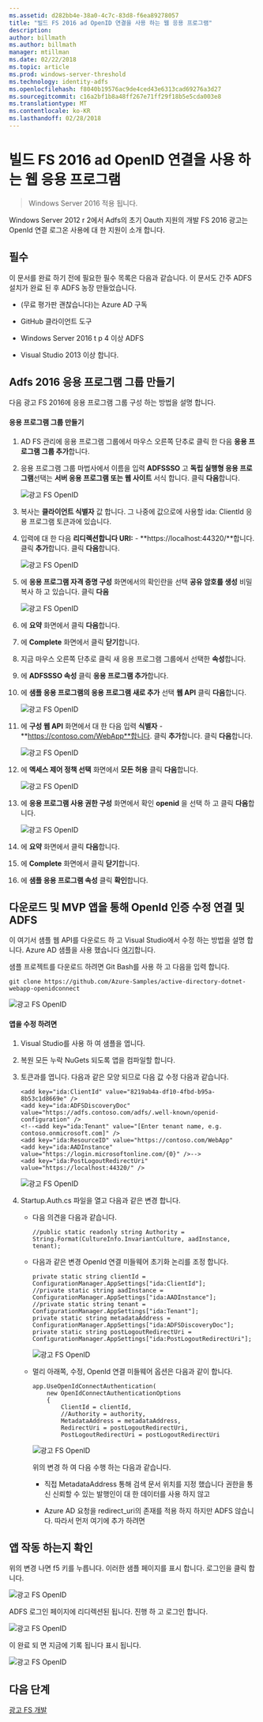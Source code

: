 ```yaml
---
ms.assetid: d282bb4e-38a0-4c7c-83d8-f6ea89278057
title: "빌드 FS 2016 ad OpenID 연결을 사용 하는 웹 응용 프로그램"
description: 
author: billmath
ms.author: billmath
manager: mtillman
ms.date: 02/22/2018
ms.topic: article
ms.prod: windows-server-threshold
ms.technology: identity-adfs
ms.openlocfilehash: f8040b19576ac9de4ced43e6313cad69276a3d27
ms.sourcegitcommit: c16a2bf1b8a48ff267e71ff29f18b5e5cda003e8
ms.translationtype: MT
ms.contentlocale: ko-KR
ms.lasthandoff: 02/28/2018
---
```

# <a name="build-a-web-application-using-openid-connect-with-ad-fs-2016"></a>빌드 FS 2016 ad OpenID 연결을 사용 하는 웹 응용 프로그램

>Windows Server 2016 적용 됩니다.

Windows Server 2012 r 2에서 Adfs의 초기 Oauth 지원의 개발 FS 2016 광고는 OpenId 연결 로그온 사용에 대 한 지원이 소개 합니다.  
  
## <a name="pre-requisites"></a>필수  
이 문서를 완료 하기 전에 필요한 필수 목록은 다음과 같습니다. 이 문서도 간주 ADFS 설치가 완료 된 후 ADFS 농장 만들었습니다.  
  
-   (무료 평가판 괜찮습니다)는 Azure AD 구독  
  
-   GitHub 클라이언트 도구  
  
-   Windows Server 2016 t p 4 이상 ADFS  
  
-   Visual Studio 2013 이상 합니다.  
  
## <a name="create-an-application-group-in-ad-fs-2016"></a>Adfs 2016 응용 프로그램 그룹 만들기  
다음 광고 FS 2016에 응용 프로그램 그룹 구성 하는 방법을 설명 합니다.  
  
#### <a name="create-application-group"></a>응용 프로그램 그룹 만들기  
  
1.  AD FS 관리에 응용 프로그램 그룹에서 마우스 오른쪽 단추로 클릭 한 다음 **응용 프로그램 그룹 추가**합니다.  
  
2.  응용 프로그램 그룹 마법사에서 이름을 입력 **ADFSSSO** 고 **독립 실행형 응용 프로그램**선택는 **서버 응용 프로그램 또는 웹 사이트** 서식 합니다.  클릭 **다음**합니다.  
  
    ![광고 FS OpenID](media/Enabling-OpenId-Connect-with-AD-FS-2016/AD_FS_OpenID_1.PNG)  
  
3.  복사는 **클라이언트 식별자** 값 합니다.  그 나중에 값으로에 사용할 ida: ClientId 응용 프로그램 토큰과에 있습니다.  
  
4.  입력에 대 한 다음 **리디렉션합니다 URI:** - **https://localhost:44320/**합니다.  클릭 **추가**합니다. 클릭 **다음**합니다.  
  
    ![광고 FS OpenID](media/Enabling-OpenId-Connect-with-AD-FS-2016/AD_FS_OpenID_2.PNG)  
  
5.  에 **응용 프로그램 자격 증명 구성** 화면에서의 확인란을 선택 **공유 암호를 생성** 비밀 복사 하 고 있습니다. 클릭 **다음**  
  
    ![광고 FS OpenID](media/Enabling-OpenId-Connect-with-AD-FS-2016/AD_FS_OpenID_3.PNG)  
  
6.  에 **요약** 화면에서 클릭 **다음**합니다.  
  
7.  에 **Complete** 화면에서 클릭 **닫기**합니다.  
  
8.  지금 마우스 오른쪽 단추로 클릭 새 응용 프로그램 그룹에서 선택한 **속성**합니다.  
  
9. 에 **ADFSSSO 속성** 클릭 **응용 프로그램 추가**합니다.  
  
10. 에 **샘플 응용 프로그램의 응용 프로그램 새로 추가** 선택 **웹 API** 클릭 **다음**합니다.  
  
    ![광고 FS OpenID](media/Enabling-OpenId-Connect-with-AD-FS-2016/AD_FS_OpenID_4.PNG)  
  
11. 에 **구성 웹 API** 화면에서 대 한 다음 입력 **식별자** - **https://contoso.com/WebApp**합니다.  클릭 **추가**합니다. 클릭 **다음**합니다.  
  
    ![광고 FS OpenID](media/Enabling-OpenId-Connect-with-AD-FS-2016/AD_FS_OpenID_7.PNG)  
  
12. 에 **액세스 제어 정책 선택** 화면에서 **모든 허용** 클릭 **다음**합니다.  
  
    ![광고 FS OpenID](media/Enabling-OpenId-Connect-with-AD-FS-2016/AD_FS_Confidential_7.PNG)  
  
13. 에 **응용 프로그램 사용 권한 구성** 화면에서 확인 **openid** 을 선택 하 고 클릭 **다음**합니다.  
  
    ![광고 FS OpenID](media/Enabling-OpenId-Connect-with-AD-FS-2016/AD_FS_OpenID_7.PNG)  
  
14. 에 **요약** 화면에서 클릭 **다음**합니다.  
  
15. 에 **Complete** 화면에서 클릭 **닫기**합니다.  
  
16. 에 **샘플 응용 프로그램 속성** 클릭 **확인**합니다.  
  
## <a name="download-and-modify-mvp-app-to-authenticate-via-openid-connect-and-ad-fs"></a>다운로드 및 MVP 앱을 통해 OpenId 인증 수정 연결 및 ADFS  
이 여기서 샘플 웹 API를 다운로드 하 고 Visual Studio에서 수정 하는 방법을 설명 합니다.   Azure AD 샘플을 사용 했습니다 [여기](https://github.com/Azure-Samples/active-directory-dotnet-webapp-openidconnect)합니다.  
  
샘플 프로젝트를 다운로드 하려면 Git Bash를 사용 하 고 다음을 입력 합니다.  
  
```  
git clone https://github.com/Azure-Samples/active-directory-dotnet-webapp-openidconnect  
```  
  
![광고 FS OpenID](media/Enabling-OpenId-Connect-with-AD-FS-2016/AD_FS_OpenID_8.PNG)  
  
#### <a name="to-modify-the-app"></a>앱을 수정 하려면  
  
1.  Visual Studio를 사용 하 여 샘플을 엽니다.  
  
2.  복원 모든 누락 NuGets 되도록 앱을 컴파일할 합니다.  
  
3.  토큰과를 엽니다.  다음과 같은 모양 되므로 다음 값 수정 다음과 같습니다.  
  
    ```  
    <add key="ida:ClientId" value="8219ab4a-df10-4fbd-b95a-8b53c1d8669e" />  
    <add key="ida:ADFSDiscoveryDoc" value="https://adfs.contoso.com/adfs/.well-known/openid-configuration" />  
    <!--<add key="ida:Tenant" value="[Enter tenant name, e.g. contoso.onmicrosoft.com]" />      
    <add key="ida:ResourceID" value="https://contoso.com/WebApp"  
    <add key="ida:AADInstance" value="https://login.microsoftonline.com/{0}" />-->  
    <add key="ida:PostLogoutRedirectUri" value="https://localhost:44320/" />  
    ```  
  
    ![광고 FS OpenID](media/Enabling-OpenId-Connect-with-AD-FS-2016/AD_FS_OpenID_9.PNG)  
  
4.  Startup.Auth.cs 파일을 열고 다음과 같은 변경 합니다.  
  
    -   다음 의견을 다음과 같습니다.  
  
        ```  
        //public static readonly string Authority = String.Format(CultureInfo.InvariantCulture, aadInstance, tenant);  
        ```  
  
    -   다음과 같은 변경 OpenId 연결 미들웨어 초기화 논리를 조정 합니다.  
  
        ```  
        private static string clientId = ConfigurationManager.AppSettings["ida:ClientId"];  
        //private static string aadInstance = ConfigurationManager.AppSettings["ida:AADInstance"];  
        //private static string tenant = ConfigurationManager.AppSettings["ida:Tenant"];  
        private static string metadataAddress = ConfigurationManager.AppSettings["ida:ADFSDiscoveryDoc"];  
        private static string postLogoutRedirectUri = ConfigurationManager.AppSettings["ida:PostLogoutRedirectUri"];  
        ```  
  
        ![광고 FS OpenID](media/Enabling-OpenId-Connect-with-AD-FS-2016/AD_FS_OpenID_10.PNG)  
  
    -   멀리 아래쪽, 수정, OpenId 연결 미들웨어 옵션은 다음과 같이 합니다.  
  
        ```  
        app.UseOpenIdConnectAuthentication(  
            new OpenIdConnectAuthenticationOptions  
            {  
                ClientId = clientId,  
                //Authority = authority,  
                MetadataAddress = metadataAddress,  
                RedirectUri = postLogoutRedirectUri,  
                PostLogoutRedirectUri = postLogoutRedirectUri 
        ```  
  
        ![광고 FS OpenID](media/Enabling-OpenId-Connect-with-AD-FS-2016/AD_FS_OpenID_11.PNG)  
  
        위의 변경 하 여 다음 수행 하는 다음과 같습니다.  
  
        -   직접 MetadataAddress 통해 검색 문서 위치를 지정 했습니다 권한을 통신 신뢰할 수 있는 발행인이 대 한 데이터를 사용 하지 않고  
  
        -   Azure AD 요청을 redirect_uri의 존재를 적용 하지 하지만 ADFS 않습니다. 따라서 먼저 여기에 추가 하려면  
  
## <a name="verify-the-app-is-working"></a>앱 작동 하는지 확인  
위의 변경 나면 f5 키를 누릅니다.  이러한 샘플 페이지를 표시 합니다.  로그인을 클릭 합니다.  
  
![광고 FS OpenID](media/Enabling-OpenId-Connect-with-AD-FS-2016/AD_FS_OpenID_12.PNG)  
  
ADFS 로그인 페이지에 리디렉션된 됩니다.  진행 하 고 로그인 합니다.  
  
![광고 FS OpenID](media/Enabling-OpenId-Connect-with-AD-FS-2016/AD_FS_OpenID_13.PNG)  
  
이 완료 되 면 지금에 기록 됩니다 표시 됩니다.  
  
![광고 FS OpenID](media/Enabling-OpenId-Connect-with-AD-FS-2016/AD_FS_OpenID_14.PNG)  
  
## <a name="next-steps"></a>다음 단계
[광고 FS 개발](../../ad-fs/AD-FS-Development.md)  

